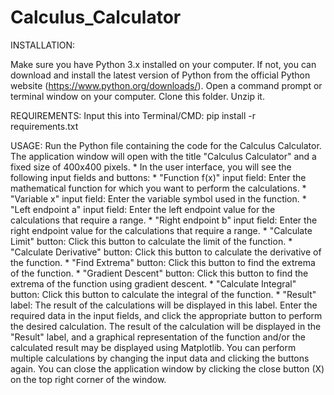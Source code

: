 # Calculus_Calculator

INSTALLATION:

Make sure you have Python 3.x installed on your computer. If not, you can download and install the latest version of Python from the official Python website (https://www.python.org/downloads/).
Open a command prompt or terminal window on your computer.
Clone this folder. Unzip it.

REQUIREMENTS: 
Input this into Terminal/CMD:
pip install -r requirements.txt

USAGE:
Run the Python file containing the code for the Calculus Calculator.
The application window will open with the title "Calculus Calculator" and a fixed size of 400x400 pixels.
    * In the user interface, you will see the following input fields and buttons:
    * "Function f(x)" input field: Enter the mathematical function for which you want to perform the calculations.
    * "Variable x" input field: Enter the variable symbol used in the function.
    * "Left endpoint a" input field: Enter the left endpoint value for the calculations that require a range.
    * "Right endpoint b" input field: Enter the right endpoint value for the calculations that require a range.
    * "Calculate Limit" button: Click this button to calculate the limit of the function.
    * "Calculate Derivative" button: Click this button to calculate the derivative of the function.
    * "Find Extrema" button: Click this button to find the extrema of the function.
    * "Gradient Descent" button: Click this button to find the extrema of the function using gradient descent.
    * "Calculate Integral" button: Click this button to calculate the integral of the function.
    * "Result" label: The result of the calculations will be displayed in this label.
Enter the required data in the input fields, and click the appropriate button to perform the desired calculation.
The result of the calculation will be displayed in the "Result" label, and a graphical representation of the function and/or the calculated result may be displayed using Matplotlib.
You can perform multiple calculations by changing the input data and clicking the buttons again.
You can close the application window by clicking the close button (X) on the top right corner of the window.


